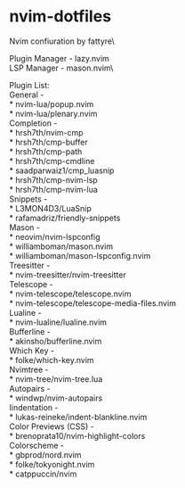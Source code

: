 # nvim-dotfiles

Nvim confiuration by fattyre\

Plugin Manager - lazy.nvim\
LSP Manager - mason.nvim\

Plugin List:\
  General -\
    * nvim-lua/popup.nvim\
    * nvim-lua/plenary.nvim\
  Completion -\
    * hrsh7th/nvim-cmp\
    * hrsh7th/cmp-buffer\
    * hrsh7th/cmp-path\
    * hrsh7th/cmp-cmdline\
    * saadparwaiz1/cmp_luasnip\
    * hrsh7th/cmp-nvim-lsp\
    * hrsh7th/cmp-nvim-lua\
  Snippets -\
    * L3MON4D3/LuaSnip\
    * rafamadriz/friendly-snippets\
  Mason -\
    * neovim/nvim-lspconfig\
    * williamboman/mason.nvim\
    * williamboman/mason-lspconfig.nvim\
  Treesitter -\
    * nvim-treesitter/nvim-treesitter\
  Telescope -\
    * nvim-telescope/telescope.nvim\
    * nvim-telescope/telescope-media-files.nvim\
  Lualine -\
    * nvim-lualine/lualine.nvim\
  Bufferline -\
    * akinsho/bufferline.nvim\
  Which Key -\
    * folke/which-key.nvim\
  Nvimtree -\
    * nvim-tree/nvim-tree.lua\
  Autopairs -\
    * windwp/nvim-autopairs\
  Iindentation -\
    * lukas-reineke/indent-blankline.nvim\
  Color Previews (CSS) -\
    * brenoprata10/nvim-highlight-colors\
  Colorscheme -\
    * gbprod/nord.nvim\
    * folke/tokyonight.nvim\
    * catppuccin/nvim
